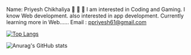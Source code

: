 Name: Priyesh Chikhaliya 👋 👋 👋
I am interested in Coding and Gaming.
I know Web development.
also interested in app development.
Currently learning more in Web......
Email : ppriyesh61@gmail.com

[![Top Langs](https://github-readme-stats.vercel.app/api/top-langs/?username=Priyeshchikhaliya)](https://github.com/Priyeshchikhaliya/github-readme-stats)

![Anurag's GitHub stats](https://github-readme-stats.vercel.app/api?username=Priyeshchikhaliya&show_icons=true&theme=vuw&hide=prs,contribs)

